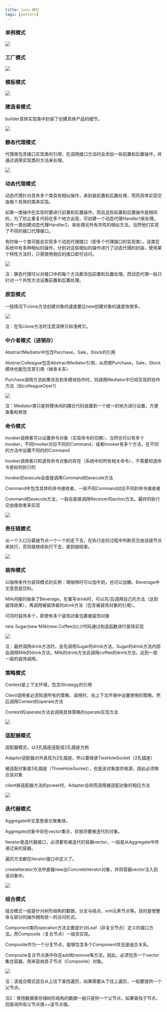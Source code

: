 ```yaml
---
title: java 模式
tags: [pattern]
---
```


### 单例模式

![](/images/java_pattern/pattern/singleton.png)

### 工厂模式

![](/images/java_pattern/pattern/factory.png)

### 模板模式

![](/images/java_pattern/pattern/template.png)

### 建造者模式

builder具体实现类中封装了创建具体产品的细节。

![](/images/java_pattern/pattern/builder.png)

### 静态代理模式

代理类包含接口实现类的引用，在调用接口方法时会添加一些前置和后置操作，并通过调用实现类的方法来处理。

![](/images/java_pattern/pattern/staticProxy.png)

### 动态代理模式

动态代理针对具有多个类具有相似操作，来封装前置和后置处理，而将具体实现交由每个具体的类来实现。

如某一类操作在实现时要进行前置和后置操作，而且这些前置和后置操作是相同的，为了防止重复代码在多个地方出现，可创建一个动态代理Handler1来处理。另外一类创建动态代理Handler2，来处理另外有共性的相似方法。当然他们实现了不同的接口代理接口。

有时候一个类可能会实现多个动态代理接口（即多个代理接口的实现类），该类在系统中有多种相似的操作，分别对这些相似的操作进行了动态代理的封装，使用某个特性方法时，只需使用相应的接口即可访问。

![](/images/java_pattern/pattern/dynamicProxy.png)

注：静态代理可以对接口中的每个方法都添加前置和后置处理。而动态代理一般只针对一个共性方法设置前置和后置处理。

### 原型模式

一般情况下clone方法创建对象的速度要比new创建对象的速度快很多。

![](/images/java_pattern/pattern/prototype.png)

注：在写clone方法时注意深拷贝和浅拷贝。

### 中介者模式（进销存）

AbstractMediator中包含Purchase，Sale，Stock的引用

AbstracColleague包含AbstractMediator引用，从而使Purchase，Sale，Stock模块也能包含其引用（继承关系）

Purchase调用方法如果涉及到多模块协作时，则调用Mediator中已经实现的协作方法（如colleagueOper1）

![](/images/java_pattern/pattern/prototype.png)

注：Mediator类只是将模块间的耦合代码放置到一个统一的地方进行设置，方便查看和修改

### 命令模式

Invoker调用者可以设置命令对象（实现命令的切换），当然也可以有多个Invoker，不同Invoker对应不同的Command，或者Invoker有多个方法，在不同的方法中设置不同的的Command

Invoker调用者只知道有命令对象的存在（系统中的所有相关命令），不需要知道命令是如何执行的

Invoker的execute会直接调用Command的execute方法

Command中包含具体的命令接收者，一般不同Command对应不同的命令接收者

Command的execute方法，一般会直接调用Receiver的action方法，最终的执行交由接收者来实现

![](/images/java_pattern/pattern/command.png)

### 责任链模式

从一个入口沿着链节点一个一个的走下去，在执行走的过程中判断否交由该链节点来执行，否则就继续执行下去，直到链结束。

![](/images/java_pattern/pattern/chain.png)

### 装饰模式

以咖啡来作为装饰模式的实例：喝咖啡时可以加牛奶，也可以加糖。Beverage中文意思是饮料。

Milk间接的继承了Beverage，在重写drink时，可以先/后调用自己的方法（达到装饰效果），再调用被装饰者的drink方法（包含被装饰对象的引用）。

可同时装饰多个，即使有多个装饰对象包裹被装饰对象

new Sugar(new Milk(new Coffee()));//代码通过构造函数进行装饰实现

![](/images/java_pattern/pattern/decorator.png)

注：最终调用drink方法时，会先调用Sugar的drink方法，Sugar的drink方法内部会调用Milk的drink方法，Milk的drink方法会调用coffee的drink方法，达到一层一层的装饰调用。

### 策略模式

Context是上下文环境，包含IStrategy的引用

Client调用者必须知道所有的策略，调用时，向上下文环境中设置使用的策略，然后调用Context的operate方法

Context的operate方法会调用具体策略的operate实现方法

![](/images/java_pattern/pattern/strategy.png)

### 适配器模式

适配器模式，以3孔插座适配成2孔插座为例

Adaptor适配器对外表现为2孔插座，所以要继承TwoHoleSocket（2孔插座）

被适配对象是3孔插座（ThreeHoleSocket），也是该对象提供电源，因此必须聚合该对象

client掉适配器方法的power时，Adapter会转而调用被适配对象的相应方法

![](/images/java_pattern/pattern/adaptor.png)

### 迭代器模式

Aggregate中文意思表示聚集体。

Aggregate对象中存在vector集合，存放将要被迭代的对象。

Iterator是迭代器接口，必须要有被迭代的容器vector，一般是从Aggregate中传递过来的容器。

遍历方法都在Iterator接口中定义了。

createIterator方法中直接new出ConcreteIterator对象，并将容器vector注入到该对象中。

![](/images/java_pattern/pattern/iterator.png)

### 组合模式

组合模式一般是针对树形结构的数据，分支与结点，xml元素节点等。目的是使整体与部分的操作拥有统一的访问形式。

Component类的operation方法主要是针对Leaf（非复合节点）定义的接口方法。而Composite（复合节点）一般空实现。

Composite作为一个分支节点，能够包含多个Component并且是组合关系。

Composite复合节点类中存在add和remove等方法，因此，必须包含一个vector集合容器，用来容纳其子节点（Composite）对象。

![](/images/java_pattern/pattern/composite.png)

注：该组合模式适合从上往下查找遍历，如果需要从下往上遍历，一般要提供一个父节点。

注2：使用数据表存储树形结构的数据一般只提供一个父节点，如果查找子节点，则查询所有父节点值==该节点值。